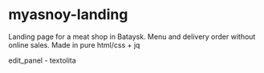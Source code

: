 # myasnoy-landing
Landing page for a meat shop in Bataysk. Menu and delivery order without online sales. Made in pure html/css + jq

edit_panel - textolita
